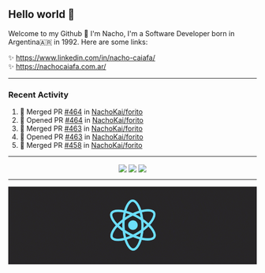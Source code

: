 ## Hello world 👋  
Welcome to my Github 🧙‍ I'm Nacho, I'm a Software Developer born in Argentina🇦🇷 in 1992. Here are some links:  
  
✨ https://www.linkedin.com/in/nacho-caiafa/  
✨ https://nachocaiafa.com.ar/  

---

### Recent Activity

<!--START_SECTION:activity-->
1. 🎉 Merged PR [#464](https://github.com/NachoKai/forito/pull/464) in [NachoKai/forito](https://github.com/NachoKai/forito)
2. 💪 Opened PR [#464](https://github.com/NachoKai/forito/pull/464) in [NachoKai/forito](https://github.com/NachoKai/forito)
3. 🎉 Merged PR [#463](https://github.com/NachoKai/forito/pull/463) in [NachoKai/forito](https://github.com/NachoKai/forito)
4. 💪 Opened PR [#463](https://github.com/NachoKai/forito/pull/463) in [NachoKai/forito](https://github.com/NachoKai/forito)
5. 🎉 Merged PR [#458](https://github.com/NachoKai/forito/pull/458) in [NachoKai/forito](https://github.com/NachoKai/forito)
<!--END_SECTION:activity-->

---

<p align="center">
    <img align='center' src="https://github-readme-stats.vercel.app/api?username=NachoKai&theme=react&hide_border=true&include_all_commits=false&count_private=true" />
    <img align="center" src="https://github-readme-stats.vercel.app/api/top-langs?username=NachoKai&langs_count=10&show_icons=true&locale=en&layout=compact&theme=react&hide_border=true" />
    <img align='center' src="https://github-readme-streak-stats.herokuapp.com/?user=NachoKai&theme=react&hide_border=true" />
</p>

---

<p align="center">
    <img align='center' src='https://raw.githubusercontent.com/NachoKai/NachoKai/master/x3x5w638kkixi9s3h3vw.gif' >
</p>
